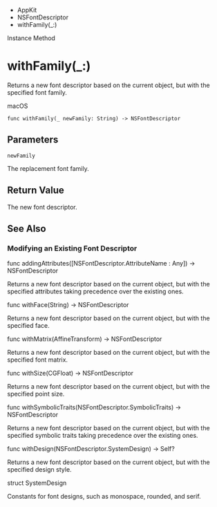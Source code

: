 

- AppKit
- NSFontDescriptor
-  withFamily(\_:) 

Instance Method

# withFamily(\_:)

Returns a new font descriptor based on the current object, but with the specified font family.

macOS

``` source
func withFamily(_ newFamily: String) -> NSFontDescriptor
```

## Parameters 

`newFamily`  

The replacement font family.

## Return Value

The new font descriptor.

## See Also

### Modifying an Existing Font Descriptor

func addingAttributes([NSFontDescriptor.AttributeName : Any]) -> NSFontDescriptor

Returns a new font descriptor based on the current object, but with the specified attributes taking precedence over the existing ones.

func withFace(String) -> NSFontDescriptor

Returns a new font descriptor based on the current object, but with the specified face.

func withMatrix(AffineTransform) -> NSFontDescriptor

Returns a new font descriptor based on the current object, but with the specified font matrix.

func withSize(CGFloat) -> NSFontDescriptor

Returns a new font descriptor based on the current object, but with the specified point size.

func withSymbolicTraits(NSFontDescriptor.SymbolicTraits) -> NSFontDescriptor

Returns a new font descriptor based on the current object, but with the specified symbolic traits taking precedence over the existing ones.

func withDesign(NSFontDescriptor.SystemDesign) -> Self?

Returns a new font descriptor based on the current object, but with the specified design style.

struct SystemDesign

Constants for font designs, such as monospace, rounded, and serif.


